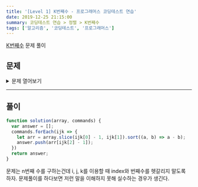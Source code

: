 ```yaml
---
title: '[Level 1] K번째수 - 프로그래머스 코딩테스트 연습'
date: 2019-12-25 21:15:00
summary: 코딩테스트 연습 > 정렬 > K번째수
tags: ['알고리즘', '코딩테스트', '프로그래머스']
---
```


[K번째수](https://programmers.co.kr/learn/courses/30/lessons/42748) 문제 풀이

## 문제

<details>
  <summary>문제 열어보기</summary>

배열 array의 i번째 숫자부터 j번째 숫자까지 자르고 정렬했을 때, k번째에 있는 수를 구하려 합니다.
예를 들어 array가 [1, 5, 2, 6, 3, 7, 4], i = 2, j = 5, k = 3이라면

1. array의 2번째부터 5번째까지 자르면 [5, 2, 6, 3]입니다.
2. 1에서 나온 배열을 정렬하면 [2, 3, 5, 6]입니다.
3. 2에서 나온 배열의 3번째 숫자는 5입니다.

배열 array, [i, j, k]를 원소로 가진 2차원 배열 commands가 매개변수로 주어질 때, commands의 모든 원소에 대해 앞서 설명한 연산을 적용했을 때 나온 결과를 배열에 담아 return 하도록 solution 함수를 작성해주세요.

### 제한사항

* array의 길이는 1 이상 100 이하입니다.
* array의 각 원소는 1 이상 100 이하입니다.
* commands의 길이는 1 이상 50 이하입니다.
* commands의 각 원소는 길이가 3입니다.

### 입출력 예

array | commands | return
--- | --- | ---
[1, 5, 2, 6, 3, 7, 4] | [[2, 5, 3], [4, 4, 1], [1, 7, 3]] | [5, 6, 3]

### 입출력 예 설명

[1, 5, 2, 6, 3, 7, 4]를 2번째부터 5번째까지 자른 후 정렬합니다. [2, 3, 5, 6]의 세 번째 숫자는 5입니다.
[1, 5, 2, 6, 3, 7, 4]를 4번째부터 4번째까지 자른 후 정렬합니다. [6]의 첫 번째 숫자는 6입니다.
[1, 5, 2, 6, 3, 7, 4]를 1번째부터 7번째까지 자릅니다. [1, 2, 3, 4, 5, 6, 7]의 세 번째 숫자는 3입니다.

</details>

------

## 풀이

```javascript
function solution(array, commands) {
  var answer = [];
  commands.forEach(ijk => {
    let arr = array.slice(ijk[0] - 1, ijk[1]).sort((a, b) => a - b);
    answer.push(arr[ijk[2] - 1]);
  })
  return answer;
}
```

문제는 n번째 수를 구하는건데 i, j, k를 이용할 때 index와 번째수를 헷갈리지 말도록 하자. 문제풀이를 하다보면 저런 말을 이해하지 못해 실수하는 경우가 생긴다.
